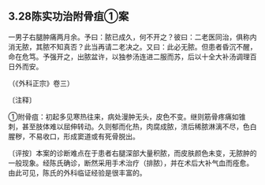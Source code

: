 ## 3.28陈实功治附骨疽①案

一男子右腿肿痛两月余。予曰：脓已成久，何不开之？彼曰：二老医同治，俱称内消无脓，其脓不知真否？此当再请二老决之。又曰：此必无脓。但患者昏沉不醒，命在危笃。予强开之，出脓盆许，以独参汤连进二服而苏，后以十全大补汤调理百日外而安。

（《外科正宗》卷三）

〔注释〕

①附骨疽：初起多见寒热往来，病处漫肿无头，皮色不变。继则筋骨疼痛如锥刺，甚至肢体难以屈伸转动。久则郁而化热，肉腐成脓，溃后稀脓淋漓不尽，色白腥秽，不易收口，形成窦道或有死骨脱出。

〔评按〕本案的诊断难点在于患者右腿深部大量积脓，而皮肤颜色未变，无脓肿的一般现象。经陈氏确诊，断然采用手术治疗（排脓），并在术后大补气血而痊愈。由此可见，陈氏的外科临证经验是很丰富的。
